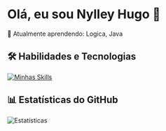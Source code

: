# Olá, eu sou Nylley Hugo 👋

🌱 Atualmente aprendendo: Logica, Java   

## 🛠 Habilidades e Tecnologias

[![Minhas Skills](https://skillicons.dev/icons?i=html,css,js,python,git,github)](https://skillicons.dev)

## 📊 Estatísticas do GitHub

![Estatísticas](https://github-readme-stats.vercel.app/api?username=seu-usuario&show_icons=true&theme=default)
